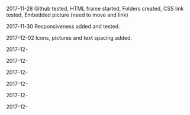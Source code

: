 2017-11-28 Github tested, HTML frame started,  Folders created, CSS link tested,  Embedded picture (need to move and link) 

2017-11-30 Responsiveness added and tested.

2017-12-02 Icons, pictures and text spacing added.

2017-12-

2017-12-

2017-12-

2017-12-

2017-12-

2017-12-


